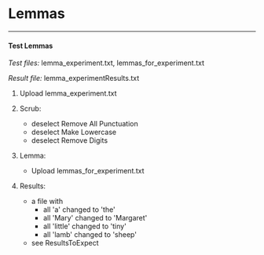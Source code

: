 # Lemmas

***

#### Test Lemmas

*Test files:* lemma_experiment.txt, lemmas_for_experiment.txt

*Result file:* lemma_experimentResults.txt

1. Upload lemma_experiment.txt

2. Scrub: 
    - deselect Remove All Punctuation
    - deselect Make Lowercase
    - deselect Remove Digits
    
3. Lemma:
    - Upload lemmas_for_experiment.txt

4. Results:
    - a file with
        * all 'a' changed to 'the'
        * all 'Mary' changed to 'Margaret'
        * all 'little' changed to 'tiny'
        * all 'lamb' changed to 'sheep'
    - see ResultsToExpect
